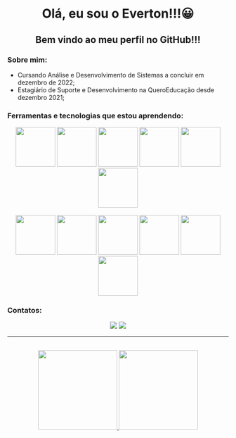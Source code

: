 <h1 align = "center"> Olá, eu sou o Everton!!!😀</h1>

<h2 align = "center"> Bem vindo ao meu perfil no GitHub!!! </h2>

<h3> Sobre mim:</h3>
<ul>
  <li> Cursando Análise e Desenvolvimento de Sistemas a concluir em dezembro de 2022;</li>
  <li> Estagiário de Suporte e Desenvolvimento na QueroEducação desde dezembro 2021;</li>
</ul>

<h3> Ferramentas e tecnologias que estou aprendendo:</h3>
<div align= "center" >
  <img src="https://cdn.jsdelivr.net/gh/devicons/devicon/icons/linux/linux-original.svg" width="90" height="90"/> 
  <img src="https://cdn.jsdelivr.net/gh/devicons/devicon/icons/git/git-original-wordmark.svg" width="90" height="90"/>
  <img src="https://cdn.jsdelivr.net/gh/devicons/devicon/icons/ruby/ruby-original.svg" width="90" height="90"/>
  <img src="https://cdn.jsdelivr.net/gh/devicons/devicon/icons/rails/rails-plain-wordmark.svg" width="90" height="90"/>
  <img src="https://cdn.jsdelivr.net/gh/devicons/devicon/icons/postgresql/postgresql-original-wordmark.svg" width="90" height="90"/>
  <img src="https://cdn.jsdelivr.net/gh/devicons/devicon/icons/docker/docker-original-wordmark.svg" width="90" height="90"/>
</div>
<br>  
<div align= "center" >
  <img src="https://cdn.jsdelivr.net/gh/devicons/devicon/icons/html5/html5-original-wordmark.svg" width="90" height="90"/>
  <img src="https://cdn.jsdelivr.net/gh/devicons/devicon/icons/css3/css3-original-wordmark.svg" width="90" height="90"/>
  <img src="https://cdn.jsdelivr.net/gh/devicons/devicon/icons/javascript/javascript-original.svg" width="90" height="90"/>  
  <img src="https://cdn.jsdelivr.net/gh/devicons/devicon/icons/elixir/elixir-original-wordmark.svg" width="90" height="90""/>
  <img src="https://cdn.jsdelivr.net/gh/devicons/devicon/icons/vuejs/vuejs-original-wordmark.svg" width="90" height="90"/>
  <img src="https://cdn.jsdelivr.net/gh/devicons/devicon/icons/phoenix/phoenix-original-wordmark.svg" width="90" height="90"/>          
</div>

<h3>Contatos:</h3>
<div align = "center">
  <a href = "mailto:e.santos081992@gmail.com"><img src="https://img.shields.io/badge/Gmail-D14836?style=for-the-badge&logo=gmail&logoColor=white" target="_blank"></a>
  <a href="https://www.linkedin.com/in/esantos081992/" target="_blank"><img src="https://img.shields.io/badge/-LinkedIn-%230077B5?style=for-the-badge&logo=linkedin&logoColor=white" target="_blank"></a>
</div>
<hr></br>
<div align = "center">
  <a href="https://github.com/esantos92">
  <img height="180em" src="https://github-readme-stats.vercel.app/api/top-langs/?username=esantos92&layout=compact&langs_count=7&theme=dracula"/>
  <img height="180em" src="https://github-readme-stats.vercel.app/api?username=esantos92&show_icons=true&theme=dracula&include_all_commits=true&count_private=true"/>
</div>
</br>
